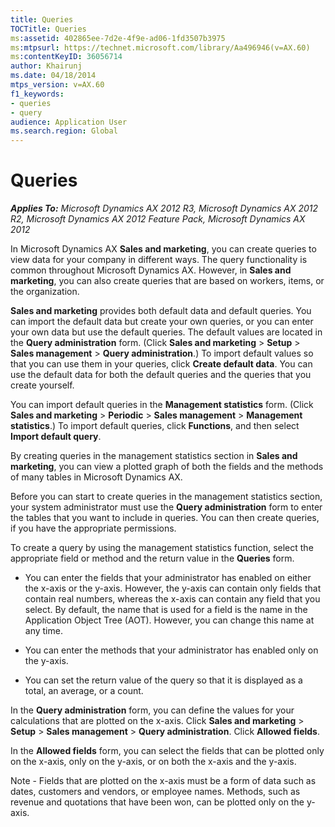 ```yaml
---
title: Queries
TOCTitle: Queries
ms:assetid: 402865ee-7d2e-4f9e-ad06-1fd3507b3975
ms:mtpsurl: https://technet.microsoft.com/library/Aa496946(v=AX.60)
ms:contentKeyID: 36056714
author: Khairunj
ms.date: 04/18/2014
mtps_version: v=AX.60
f1_keywords:
- queries
- query
audience: Application User
ms.search.region: Global
---
```


# Queries 


_**Applies To:** Microsoft Dynamics AX 2012 R3, Microsoft Dynamics AX 2012 R2, Microsoft Dynamics AX 2012 Feature Pack, Microsoft Dynamics AX 2012_

In Microsoft Dynamics AX **Sales and marketing**, you can create queries to view data for your company in different ways. The query functionality is common throughout Microsoft Dynamics AX. However, in **Sales and marketing**, you can also create queries that are based on workers, items, or the organization.

**Sales and marketing** provides both default data and default queries. You can import the default data but create your own queries, or you can enter your own data but use the default queries. The default values are located in the **Query administration** form. (Click **Sales and marketing** \> **Setup** \> **Sales management** \> **Query administration**.) To import default values so that you can use them in your queries, click **Create default data**. You can use the default data for both the default queries and the queries that you create yourself.

You can import default queries in the **Management statistics** form. (Click **Sales and marketing** \> **Periodic** \> **Sales management** \> **Management statistics**.) To import default queries, click **Functions**, and then select **Import default query**.

By creating queries in the management statistics section in **Sales and marketing**, you can view a plotted graph of both the fields and the methods of many tables in Microsoft Dynamics AX.

Before you can start to create queries in the management statistics section, your system administrator must use the **Query administration** form to enter the tables that you want to include in queries. You can then create queries, if you have the appropriate permissions.

To create a query by using the management statistics function, select the appropriate field or method and the return value in the **Queries** form.

  - You can enter the fields that your administrator has enabled on either the x-axis or the y-axis. However, the y-axis can contain only fields that contain real numbers, whereas the x-axis can contain any field that you select. By default, the name that is used for a field is the name in the Application Object Tree (AOT). However, you can change this name at any time.

  - You can enter the methods that your administrator has enabled only on the y-axis.

  - You can set the return value of the query so that it is displayed as a total, an average, or a count.

In the **Query administration** form, you can define the values for your calculations that are plotted on the x-axis. Click **Sales and marketing** \> **Setup** \> **Sales management** \> **Query administration**. Click **Allowed fields**.

In the **Allowed fields** form, you can select the fields that can be plotted only on the x-axis, only on the y-axis, or on both the x-axis and the y-axis.

Note - Fields that are plotted on the x-axis must be a form of data such as dates, customers and vendors, or employee names. Methods, such as revenue and quotations that have been won, can be plotted only on the y-axis.

  


